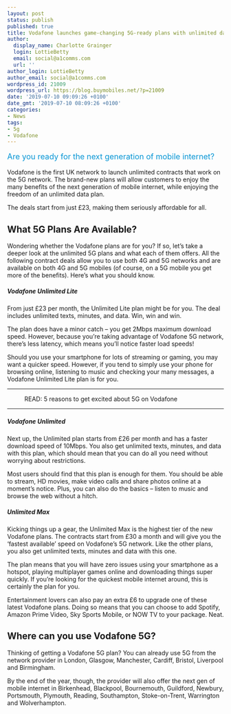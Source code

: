 ```yaml
---
layout: post
status: publish
published: true
title: Vodafone launches game-changing 5G-ready plans with unlimited data
author:
  display_name: Charlotte Grainger
  login: LottieBetty
  email: social@a1comms.com
  url: ''
author_login: LottieBetty
author_email: social@a1comms.com
wordpress_id: 21009
wordpress_url: https://blog.buymobiles.net/?p=21009
date: '2019-07-10 09:09:26 +0100'
date_gmt: '2019-07-10 08:09:26 +0100'
categories:
- News
tags:
- 5g
- Vodafone
---
```

<p><!-- wp:paragraph --></p>
<p><span class="postStandFirst" style="color: #0896d5; line-height: 26px; font-size: 18px;">Are you ready for the next generation of mobile internet?</span></p>
<p><!-- /wp:paragraph --></p>
<p><!-- wp:paragraph --></p>
<p>Vodafone is the first UK network to launch unlimited contracts that work on the 5G network. The brand-new plans will allow customers to enjoy the many benefits of the next generation of mobile internet, while enjoying the freedom of an unlimited data plan.</p>
<p><!-- /wp:paragraph --></p>
<p><!-- wp:paragraph --></p>
<p>The deals start from just &pound;23, making them seriously affordable for all.</p>
<p><!-- /wp:paragraph --></p>
<p><!-- wp:heading --></p>
<h2>What 5G Plans Are Available?</h2>
<p><!-- /wp:heading --></p>
<p><!-- wp:paragraph --></p>
<p>Wondering whether the Vodafone plans are for you? If so, let&rsquo;s take a deeper look at the unlimited 5G plans and what each of them offers. All the following contract deals allow you to use both 4G and 5G networks and are available on both 4G and 5G mobiles (of course, on a 5G mobile you get more of the benefits). Here&rsquo;s what you should know.</p>
<p><!-- /wp:paragraph --></p>
<p><!-- wp:heading {"level":5} --></p>
<h5>Vodafone Unlimited Lite</h5>
<p><!-- /wp:heading --></p>
<p><!-- wp:paragraph --></p>
<p>From just &pound;23 per month, the Unlimited Lite plan might be for you. The deal includes unlimited texts, minutes, and data. Win, win and win.</p>
<p><!-- /wp:paragraph --></p>
<p><!-- wp:paragraph --></p>
<p>The plan does have a minor catch &ndash; you get 2Mbps maximum download speed. However, because you&rsquo;re taking advantage of Vodafone 5G network, there&rsquo;s less latency, which means you&rsquo;ll notice faster load speeds!</p>
<p><!-- /wp:paragraph --></p>
<p><!-- wp:paragraph --></p>
<p>Should you use your smartphone for lots of streaming or gaming, you may want a quicker speed. However, if you tend to simply use your phone for browsing online, listening to music and checking your many messages, a Vodafone Unlimited Lite plan is for you.</p>
<p><!-- /wp:paragraph --></p>
<p><!-- wp:separator --></p>
<hr class="wp-block-separator"/>
<!-- /wp:separator --></p>
<p><!-- wp:image {"id":20910,"linkDestination":"custom"} --></p>
<figure class="wp-block-image"><a href="https://blog.buymobiles.net/features/5-reasons-to-get-excited-about-5g-on-vodafone" target="_blank" rel="noreferrer noopener"><img src="https://storage.googleapis.com/a1comms-blog-buymobiles/1/2019/06/5-reasons-to-love-vodafone-5g.jpg" alt="" class="wp-image-20910"/></a><br />
<figcaption>READ: 5 reasons to get excited about 5G on Vodafone </figcaption>
</figure>
<p><!-- /wp:image --></p>
<p><!-- wp:separator --></p>
<hr class="wp-block-separator"/>
<!-- /wp:separator --></p>
<p><!-- wp:heading {"level":5} --></p>
<h5>Vodafone Unlimited</h5>
<p><!-- /wp:heading --></p>
<p><!-- wp:paragraph --></p>
<p>Next up, the Unlimited plan starts from &pound;26 per month and has a faster download speed of 10Mbps. You also get unlimited texts, minutes, and data with this plan, which should mean that you can do all you need without worrying about restrictions.</p>
<p><!-- /wp:paragraph --></p>
<p><!-- wp:paragraph --></p>
<p>Most users should find that this plan is enough for them. You should be able to stream, HD movies, make video calls and share photos online at a moment&rsquo;s notice. Plus, you can also do the basics &ndash; listen to music and browse the web without a hitch.</p>
<p><!-- /wp:paragraph --></p>
<p><!-- wp:heading {"level":5} --></p>
<h5>Unlimited Max</h5>
<p><!-- /wp:heading --></p>
<p><!-- wp:paragraph --></p>
<p>Kicking things up a gear, the Unlimited Max is the highest tier of the new Vodafone plans. The contracts start from &pound;30 a month and will give you the &lsquo;fastest available&rsquo; speed on Vodafone&rsquo;s 5G network. Like the other plans, you also get unlimited texts, minutes and data with this one.</p>
<p><!-- /wp:paragraph --></p>
<p><!-- wp:paragraph --></p>
<p>The plan means that you will have zero issues using your smartphone as a hotspot, playing multiplayer games online and downloading things super quickly. If you&rsquo;re looking for the quickest mobile internet around, this is certainly the plan for you.</p>
<p><!-- /wp:paragraph --></p>
<p><!-- wp:paragraph --></p>
<p>Entertainment lovers can also pay an extra &pound;6 to upgrade one of these latest Vodafone plans. Doing so means that you can choose to add Spotify, Amazon Prime Video, Sky Sports Mobile, or NOW TV to your package. Neat.</p>
<p><!-- /wp:paragraph --></p>
<p><!-- wp:heading --></p>
<h2>Where can you use Vodafone 5G?</h2>
<p><!-- /wp:heading --></p>
<p><!-- wp:paragraph --></p>
<p>Thinking of getting a Vodafone 5G plan? You can already use 5G from the network provider in London, Glasgow, Manchester, Cardiff, Bristol, Liverpool and Birmingham.</p>
<p><!-- /wp:paragraph --></p>
<p><!-- wp:paragraph --></p>
<p>By the end of the year, though, the provider will also offer the next gen of mobile internet in Birkenhead, Blackpool, Bournemouth, Guildford, Newbury, Portsmouth, Plymouth, Reading, Southampton, Stoke-on-Trent, Warrington and Wolverhampton.</p>
<p><!-- /wp:paragraph --></p>
<p><!-- wp:image {"id":20913,"align":"center","linkDestination":"custom"} --></p>
<div class="wp-block-image">
<figure class="aligncenter"><a href="https://www.buymobiles.net/5g-phone-deals/vodafone" target="_blank" rel="noreferrer noopener"><img src="https://storage.googleapis.com/a1comms-blog-buymobiles/1/2019/06/vodafone-5g-jun-19.jpg" alt="" class="wp-image-20913"/></a></figure>
</div>
<p><!-- /wp:image --></p>
